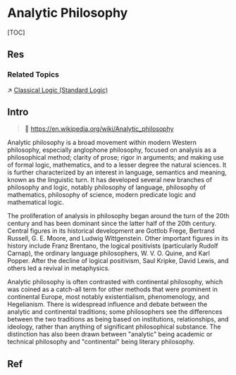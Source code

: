 # Analytic Philosophy

[TOC]



## Res
### Related Topics
↗ [Classical Logic (Standard Logic)](../../../../../Information%20Science%20&%20Computer%20Science/🧮%20Mathematics/🤼‍♀️%20Mathematical%20Logic%20(Foundations%20of%20Mathematics)/📍%20Mathematical%20Logic%20Basics%20(Formal%20Logic)/Classical%20Logic%20(Standard%20Logic)/Classical%20Logic%20(Standard%20Logic).md)



## Intro
> 🔗 https://en.wikipedia.org/wiki/Analytic_philosophy

Analytic philosophy is a broad movement within modern Western philosophy, especially anglophone philosophy, focused on analysis as a philosophical method; clarity of prose; rigor in arguments; and making use of formal logic, mathematics, and to a lesser degree the natural sciences. It is further characterized by an interest in language, semantics and meaning, known as the linguistic turn. It has developed several new branches of philosophy and logic, notably philosophy of language, philosophy of mathematics, philosophy of science, modern predicate logic and mathematical logic.

The proliferation of analysis in philosophy began around the turn of the 20th century and has been dominant since the latter half of the 20th century. Central figures in its historical development are Gottlob Frege, Bertrand Russell, G. E. Moore, and Ludwig Wittgenstein. Other important figures in its history include Franz Brentano, the logical positivists (particularly Rudolf Carnap), the ordinary language philosophers, W. V. O. Quine, and Karl Popper. After the decline of logical positivism, Saul Kripke, David Lewis, and others led a revival in metaphysics.

Analytic philosophy is often contrasted with continental philosophy, which was coined as a catch-all term for other methods that were prominent in continental Europe, most notably existentialism, phenomenology, and Hegelianism. There is widespread influence and debate between the analytic and continental traditions; some philosophers see the differences between the two traditions as being based on institutions, relationships, and ideology, rather than anything of significant philosophical substance. The distinction has also been drawn between "analytic" being academic or technical philosophy and "continental" being literary philosophy.



## Ref
[在当代（21世纪），分析哲学和数理逻辑的关系是什么？ - Meowth的回答 - 知乎]: https://www.zhihu.com/question/492810994/answer/2197861359
